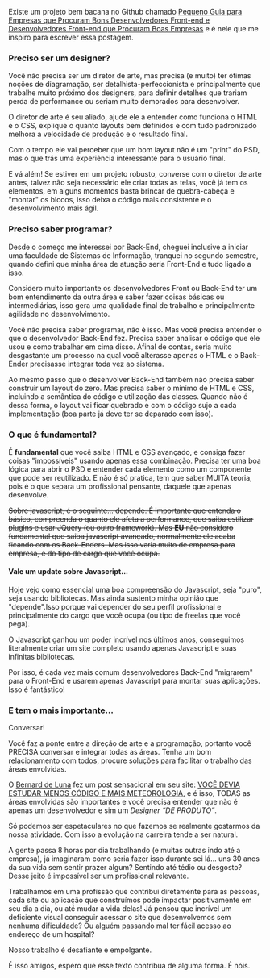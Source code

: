 Existe um projeto bem bacana no Github chamado [Pequeno Guia para Empresas que Procuram Bons Desenvolvedores Front-end e Desenvolvedores Front-end que Procuram Boas Empresas](https://github.com/LFeh/bons-front-enders) e é nele que me inspiro para escrever essa postagem.

### Preciso ser um designer?

Você não precisa ser um diretor de arte, mas precisa (e muito) ter ótimas noções de diagramação, ser detalhista-perfeccionista e principalmente que trabalhe muito próximo dos designers, para definir detalhes que trariam perda de performance ou seriam muito demorados para desenvolver.

O diretor de arte é seu aliado, ajude ele a entender como funciona o HTML e o CSS, explique o quanto layouts bem definidos e com tudo padronizado melhora a velocidade de produção e o resultado final.

Com o tempo ele vai perceber que um bom layout não é um "print" do PSD, mas o que trás uma experiência interessante para o usuário final.

E vá além! Se estiver em um projeto robusto, converse com o diretor de arte antes, talvez não seja necessário ele criar todas as telas, você já tem os elementos, em alguns momentos basta brincar de quebra-cabeça e "montar" os blocos, isso deixa o código mais consistente e o desenvolvimento mais ágil.

### Preciso saber programar?

Desde o começo me interessei por Back-End, cheguei inclusive a iniciar uma faculdade de Sistemas de Informação, tranquei no segundo semestre, quando defini que minha área de atuação seria Front-End e tudo ligado a isso.

Considero muito importante os desenvolvedores Front ou Back-End ter um bom entendimento da outra área e saber fazer coisas básicas ou intermediárias, isso gera uma qualidade final de trabalho e principalmente agilidade no desenvolvimento.

Você não precisa saber programar, não é isso. Mas você precisa entender o que o desenvolvedor Back-End fez. Precisa saber analisar o código que ele usou e como trabalhar em cima disso. Afinal de contas, seria muito desgastante um processo na qual você alterasse apenas o HTML e o Back-Ender precisasse integrar toda vez ao sistema.

Ao mesmo passo que o desenvolver Back-End também não precisa saber construir um layout do zero. Mas precisa saber o mínimo de HTML e CSS, incluindo a semântica do código e utilização das classes. Quando não é dessa forma, o layout vai ficar quebrado e com o código sujo a cada implementação (boa parte já deve ter se deparado com isso).

### O que é fundamental?

É **fundamental** que você saiba HTML e CSS avançado, e consiga fazer coisas "impossíveis" usando apenas essa combinação. Precisa ter uma boa lógica para abrir o PSD e entender cada elemento como um componente que pode ser reutilizado. E não é só pratica, tem que saber MUITA teoria, pois é o que separa um profissional pensante, daquele que apenas desenvolve.

<strike>Sobre javascript, é o seguinte... depende. É importante que entenda o básico, compreenda o quanto ele afeta a performance, que saiba estilizar plugins e usar JQuery (ou outro framework). Mas **EU** não considero fundamental que saiba javascript avançado, normalmente ele acaba ficando com os Back-Enders. Mas isso varia muito de empresa para empresa, e do tipo de cargo que você ocupa.</strike>

#### Vale um update sobre Javascript...

Hoje vejo como essencial uma boa compreensão do Javascript, seja "puro", seja usando bibliotecas. Mas ainda sustento minha opinião que "depende".Isso porque vai depender do seu perfil profissional e principalmente do cargo que você ocupa (ou tipo de freelas que você pega).

O Javascript ganhou um poder incrível nos últimos anos, conseguimos literalmente criar um site completo usando apenas Javascript e suas infinitas bibliotecas.

Por isso, é cada vez mais comum desenvolvedores Back-End "migrarem" para o Front-End e usarem apenas Javascript para montar suas aplicações. Isso é fantástico!

### E tem o mais importante...

Conversar!

Você faz a ponte entre a direção de arte e a programação, portanto você PRECISA conversar e integrar todas as áreas. Tenha um bom relacionamento com todos, procure soluções para facilitar o trabalho das áreas envolvidas.

O [Bernard de Luna](https://twitter.com/bernarddeluna) fez um post sensacional em seu site: [VOCÊ DEVIA ESTUDAR MENOS CÓDIGO E MAIS METEOROLOGIA](http://bernarddeluna.com/conceito/voce-devia-estudar-menos-codigo-e-mais-meteorologia/), e é isso, TODAS as áreas envolvidas são importantes e você precisa entender que não é apenas um desenvolvedor e sim um _Designer “DE PRODUTO”_.

Só podemos ser espetaculares no que fazemos se realmente gostarmos da nossa atividade. Com isso a evolução na carreira tende a ser natural.

A gente passa 8 horas por dia trabalhando (e muitas outras indo até a empresa), já imaginaram como seria fazer isso durante sei lá... uns 30 anos da sua vida sem sentir prazer algum? Sentindo até tédio ou desgosto? Desse jeito é impossível ser um profissional relevante.

Trabalhamos em uma profissão que contribui diretamente para as pessoas, cada site ou aplicação que construímos pode impactar positivamente em seu dia a dia, ou até mudar a vida delas! Já pensou que incrível um deficiente visual conseguir acessar o site que desenvolvemos sem nenhuma dificuldade? Ou alguém passando mal ter fácil acesso ao endereço de um hospital?

Nosso trabalho é desafiante e empolgante.

É isso amigos, espero que esse texto contribua de alguma forma. É nóis.
